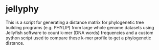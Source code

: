 # jellyphy
This is a script for generating a distance matrix for phylogenetic tree building programs (e.g. PHYLIP) from large whole genome datasets using Jellyfish software to count k-mer (DNA words) frequencies and a custom python script used to compare these k-mer profile to get a phylogenetic distance. 
